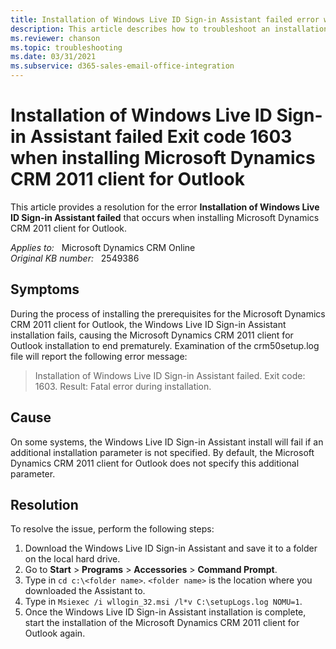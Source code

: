 ```yaml
---
title: Installation of Windows Live ID Sign-in Assistant failed error when installing
description: This article describes how to troubleshoot an installation issue with the Windows Live ID Sign-In Assistant that is a pre-requisite of the Microsoft Dynamics CRM 2011 client for Outlook.
ms.reviewer: chanson
ms.topic: troubleshooting
ms.date: 03/31/2021
ms.subservice: d365-sales-email-office-integration
---
```

# Installation of Windows Live ID Sign-in Assistant failed Exit code 1603 when installing Microsoft Dynamics CRM 2011 client for Outlook

This article provides a resolution for the error **Installation of Windows Live ID Sign-in Assistant failed** that occurs when installing Microsoft Dynamics CRM 2011 client for Outlook.

_Applies to:_ &nbsp; Microsoft Dynamics CRM Online  
_Original KB number:_ &nbsp; 2549386

## Symptoms

During the process of installing the prerequisites for the Microsoft Dynamics CRM 2011 client for Outlook, the Windows Live ID Sign-in Assistant installation fails, causing the Microsoft Dynamics CRM 2011 client for Outlook installation to end prematurely. Examination of the crm50setup.log file will report the following error message:

> Installation of Windows Live ID Sign-in Assistant failed. Exit code: 1603. Result: Fatal error during installation.

## Cause

On some systems, the Windows Live ID Sign-in Assistant install will fail if an additional installation parameter is not specified. By default, the Microsoft Dynamics CRM 2011 client for Outlook does not specify this additional parameter.

## Resolution

To resolve the issue, perform the following steps:

1. Download the Windows Live ID Sign-in Assistant and save it to a folder on the local hard drive.
2. Go to **Start** > **Programs** > **Accessories** > **Command Prompt**.
3. Type in `cd c:\<folder name>`. `<folder name>` is the location where you downloaded the Assistant to.
4. Type in `Msiexec /i wllogin_32.msi /l*v C:\setupLogs.log NOMU=1`.
5. Once the Windows Live ID Sign-in Assistant installation is complete, start the installation of the Microsoft Dynamics CRM 2011 client for Outlook again.
